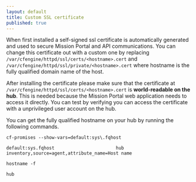 ```yaml
---
layout: default
title: Custom SSL certificate
published: true
---
```


When first installed a self-signed ssl certificate is automatically generated
and used to secure Mission Portal and API communications. You can change this
certificate out with a custom one by replacing
`/var/cfengine/httpd/ssl/certs/<hostname>.cert` and
`/var/cfengine/httpd/ssl/private/<hostname>.cert` where hostname is the fully
qualified domain name of the host.

After installing the certificate please make sure that the certificate
at `/var/cfengine/httpd/ssl/certs/<hostname>.cert` is **world-readable on the hub**.
This is needed because the Mission Portal web application needs to access it directly.
You can test by verifying you can access the certificate with a unprivileged user account on the hub.

You can get the fully qualified hostname on your hub by running the following
commands.

```command
cf-promises --show-vars=default:sys\.fqhost
```
```output
default:sys.fqhost                       hub                                                          inventory,source=agent,attribute_name=Host name
```

```command
hostname -f
```
```output
hub
```
